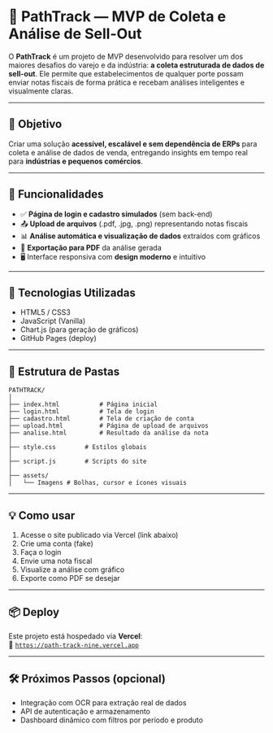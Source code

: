 # 🚀 PathTrack — MVP de Coleta e Análise de Sell-Out

O **PathTrack** é um projeto de MVP desenvolvido para resolver um dos maiores desafios do varejo e da indústria: **a coleta estruturada de dados de sell-out**. Ele permite que estabelecimentos de qualquer porte possam enviar notas fiscais de forma prática e recebam análises inteligentes e visualmente claras.

---

## 🎯 Objetivo

Criar uma solução **acessível, escalável e sem dependência de ERPs** para coleta e análise de dados de venda, entregando insights em tempo real para **indústrias e pequenos comércios**.

---

## 🧩 Funcionalidades

- ✅ **Página de login e cadastro simulados** (sem back-end)
- 📤 **Upload de arquivos** (.pdf, .jpg, .png) representando notas fiscais
- 📊 **Análise automática e visualização de dados** extraídos com gráficos
- 🧾 **Exportação para PDF** da análise gerada
- 🖥️ Interface responsiva com **design moderno** e intuitivo

---

## 🧪 Tecnologias Utilizadas

- HTML5 / CSS3
- JavaScript (Vanilla)
- Chart.js (para geração de gráficos)
- GitHub Pages (deploy)

---

## 📁 Estrutura de Pastas

```
PATHTRACK/
│
├── index.html           # Página inicial
├── login.html           # Tela de login
├── cadastro.html        # Tela de criação de conta
├── upload.html          # Página de upload de arquivos
├── analise.html         # Resultado da análise da nota
│
├── style.css        # Estilos globais
│   
├── script.js        # Scripts do site
│   
├── assets/
│   └── Imagens # Bolhas, cursor e ícones visuais
```

---

## 💡 Como usar

1. Acesse o site publicado via Vercel (link abaixo)
2. Crie uma conta (fake)
3. Faça o login
4. Envie uma nota fiscal
5. Visualize a análise com gráfico
6. Exporte como PDF se desejar

---

## 📦 Deploy

Este projeto está hospedado via **Vercel**:  
🔗 [`https://path-track-nine.vercel.app`](https://path-track-nine.vercel.app)

---

## 🛠️ Próximos Passos (opcional)

- Integração com OCR para extração real de dados
- API de autenticação e armazenamento
- Dashboard dinâmico com filtros por período e produto


